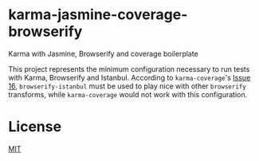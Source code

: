 # karma-jasmine-coverage-browserify
Karma with Jasmine, Browserify and coverage boilerplate

This project represents the minimum configuration necessary to run tests with Karma,
Browserify and Istanbul. According to `karma-coverage`'s [Issue 16](https://github.com/karma-runner/karma-coverage/issues/16#issuecomment-62091196),
`browserify-istanbul` must be used to play nice with other `browserify` transforms,
while `karma-coverage` would not work with this configuration.

# License

[MIT](http://opensource.org/licenses/MIT)
